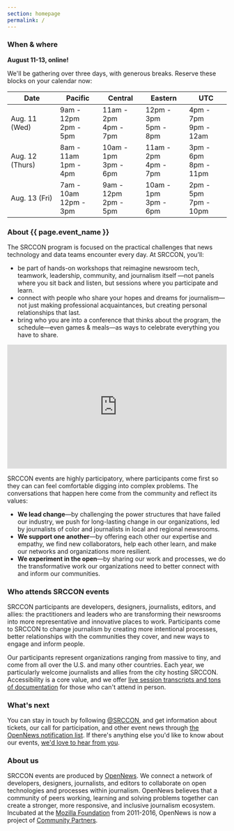 ```yaml
---
section: homepage
permalink: /
---
```


### When & where

**August 11-13, online!** 

We'll be gathering over three days, with generous breaks. Reserve these blocks on your calendar now:

<table class="time-blocks">
  <thead>
    <th>Date</th>
    <th>Pacific</th>
    <th>Central</th>
    <th>Eastern</th>
    <th>UTC</th>
  </thead>
  <tbody>
    <tr>
      <td>Aug. 11 (Wed)</td>
      <td>9am - 12pm<br/>2pm - 5pm</td>
      <td>11am - 2pm<br/>4pm - 7pm</td>
      <td>12pm - 3pm<br/>5pm - 8pm</td>
      <td>4pm - 7pm<br/>9pm - 12am</td>
    </tr>
    <tr>
      <td>Aug. 12 (Thurs)</td>
      <td>8am - 11am<br/>1pm - 4pm</td>
      <td>10am - 1pm<br/>3pm - 6pm</td>
      <td>11am - 2pm<br/>4pm - 7pm</td>
      <td>3pm - 6pm<br/>8pm - 11pm</td>
    </tr>
    <tr>
      <td>Aug. 13 (Fri)</td>
      <td>7am - 10am<br/>12pm - 3pm</td>
      <td>9am - 12pm<br/>2pm - 5pm</td>
      <td>10am - 1pm<br/>3pm - 6pm</td>
      <td>2pm - 5pm<br/>7pm - 10pm</td>
    </tr>
  </tbody>
</table>


### About {{ page.event_name }}

The SRCCON program is focused on the practical challenges that news technology and data teams encounter every day. At SRCCON, you’ll:

* be part of hands-on workshops that reimagine newsroom tech, teamwork, leadership, community, and journalism itself —not panels where you sit back and listen, but sessions where you participate and learn.
* connect with people who share your hopes and dreams for journalism—not just making professional acquaintances, but creating personal relationships that last.
* bring who you are into a conference that thinks about the program, the schedule—even games & meals—as ways to celebrate everything you have to share.

<style>.embed-container { position: relative; padding-bottom: 56.25%; height: 0; overflow: hidden; max-width: 100%; margin-bottom: 1em; } .embed-container iframe, .embed-container object, .embed-container embed { position: absolute; top: 0; left: 0; width: 100%; height: 100%; }</style><div class='embed-container'><iframe src='https://player.vimeo.com/video/180221748' frameborder='0' webkitAllowFullScreen mozallowfullscreen allowFullScreen></iframe></div>

SRCCON events are highly participatory, where participants come first so they can can feel comfortable digging into complex problems. The conversations that happen here come from the community and reflect its values:

* **We lead change**—by challenging the power structures that have failed our industry, we push for long-lasting change in our organizations, led by journalists of color and journalists in local and regional newsrooms.
* **We support one another**—by offering each other our expertise and empathy, we find new collaborators, help each other learn, and make our networks and organizations more resilient.
* **We experiment in the open**—by sharing our work and processes, we do the transformative work our organizations need to better connect with and inform our communities.

### Who attends SRCCON events

SRCCON participants are developers, designers, journalists, editors, and allies: the practitioners and leaders who are transforming their newsrooms into more representative and innovative places to work. Participants come to SRCCON to change journalism by creating more intentional processes, better relationships with the communities they cover, and new ways to engage and inform people.

Our participants represent organizations ranging from massive to tiny, and come from all over the U.S. and many other countries. Each year, we particularly welcome journalists and allies from the city hosting SRCCON. Accessibility is a core value, and we offer [live session transcripts and tons of documentation](https://2019.srccon.org/documentation/) for those who can't attend in person.

### What's next

You can stay in touch by following [@SRCCON](https://twitter.com/srccon), and get information about tickets, our call for participation, and other event news through [the OpenNews notification list](https://opennews.us5.list-manage.com/subscribe?u=71c95e9a43708843d2fdc1f09&id=996e9290cc). If there's anything else you'd like to know about our events, [we'd love to hear from you](mailto:srccon@opennews.org).

### About us

SRCCON events are produced by [OpenNews](https://opennews.org). We connect a network of developers, designers, journalists, and editors to collaborate on open technologies and processes within journalism. OpenNews believes that a community of peers working, learning and solving problems together can create a stronger, more responsive, and inclusive journalism ecosystem. Incubated at the [Mozilla Foundation](https://www.mozilla.org/en-US/foundation/) from 2011-2016, OpenNews is now a project of [Community Partners](http://communitypartners.org/).
